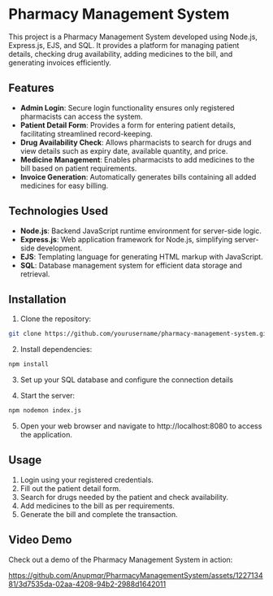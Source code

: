 # Pharmacy Management System

This project is a Pharmacy Management System developed using Node.js, Express.js, EJS, and SQL. It provides a platform for managing patient details, checking drug availability, adding medicines to the bill, and generating invoices efficiently.

## Features

- **Admin Login**: Secure login functionality ensures only registered pharmacists can access the system.
- **Patient Detail Form**: Provides a form for entering patient details, facilitating streamlined record-keeping.
- **Drug Availability Check**: Allows pharmacists to search for drugs and view details such as expiry date, available quantity, and price.
- **Medicine Management**: Enables pharmacists to add medicines to the bill based on patient requirements.
- **Invoice Generation**: Automatically generates bills containing all added medicines for easy billing.

## Technologies Used

- **Node.js**: Backend JavaScript runtime environment for server-side logic.
- **Express.js**: Web application framework for Node.js, simplifying server-side development.
- **EJS**: Templating language for generating HTML markup with JavaScript.
- **SQL**: Database management system for efficient data storage and retrieval.

## Installation

1. Clone the repository:
```bash
git clone https://github.com/yourusername/pharmacy-management-system.git
```

2. Install dependencies:
```bash
npm install
```

3. Set up your SQL database and configure the connection details

4. Start the server:
```bash
npm nodemon index.js
```

5. Open your web browser and navigate to http://localhost:8080 to access the application.

## Usage
1. Login using your registered credentials.
2. Fill out the patient detail form.
3. Search for drugs needed by the patient and check availability.
4. Add medicines to the bill as per requirements.
5. Generate the bill and complete the transaction.

## Video Demo

Check out a demo of the Pharmacy Management System in action:

https://github.com/Anupmqr/PharmacyManagementSystem/assets/122713481/3d7535da-02aa-4208-94b2-2988d1642011




